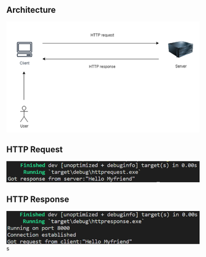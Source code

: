 ## Architecture

![achiture](/lab07-2023-02-24/architecture.png)

## HTTP Request

![achiture](/lab07-2023-02-24/httprequest.png)

## HTTP Response

![achiture](/lab07-2023-02-24/httpresponse.png)
s
